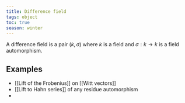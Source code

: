 ```yaml
---
title: Difference field
tags: object
toc: true
season: winter
---
```

A difference field is a pair $(k,\sigma)$ where $k$ is a field and $\sigma: k \to k$ is a field automorphism.

## Examples
- [[Lift of the Frobenius]] on [[Witt vectors]]
- [[Lift to Hahn series]] of any residue automorphism
- 